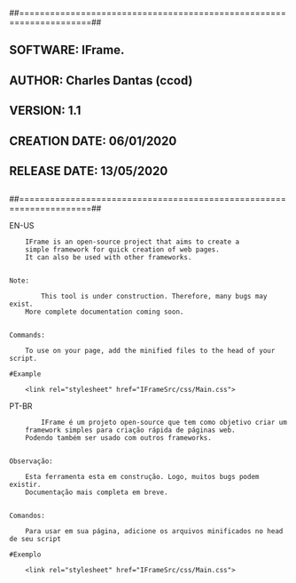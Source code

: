 ##====================================================================##
##                                                                    ##
## SOFTWARE: IFrame.                                                  ##
## AUTHOR: Charles Dantas (ccod)                                 ##
## VERSION: 1.1                                                       ##
## CREATION DATE: 06/01/2020                                          ##
## RELEASE DATE: 13/05/2020                                           ##                  
##                                                                    ##
##====================================================================##

EN-US

        IFrame is an open-source project that aims to create a 
        simple framework for quick creation of web pages. 
        It can also be used with other frameworks.


    Note: 
    
            This tool is under construction. Therefore, many bugs may exist.
        More complete documentation coming soon.


    Commands: 
    
        To use on your page, add the minified files to the head of your script.

    #Example

        <link rel="stylesheet" href="IFrameSrc/css/Main.css">





PT-BR

            IFrame é um projeto open-source que tem como objetivo criar um 
        framework simples para criação rápida de páginas web. 
        Podendo também ser usado com outros frameworks. 


    Observação: 

        Esta ferramenta esta em construção. Logo, muitos bugs podem existir.
        Documentação mais completa em breve.


    Comandos: 
    
        Para usar em sua página, adicione os arquivos minificados no head de seu script

    #Exemplo
    
        <link rel="stylesheet" href="IFrameSrc/css/Main.css">

